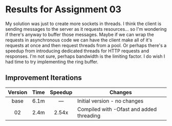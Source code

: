 # Results for Assignment 03
My solution was just to create more sockets in threads.
I think the client is sending messages to the server as it requests resources... so I'm wondering if there's anyway to buffer those messages.
Maybe if we can wrap the requests in asynchronous code we can have the client make all of it's requests at once and then request threads from a pool.
Or perhaps there's a speedup from introducing dedicated threads for HTTP requests and responses. I'm not sure, perhaps bandwidth is the limiting factor.
I do wish I had time to try implementing the ring buffer.

## Improvement Iterations

| Version | Time  | Speedup | Changes                                     |
| :-----: | ----  | :-----: | ------------------------------------------ |
|  base   | 6.1m  | &mdash; | Initial version - no changes               |
|   02    | 2.4m  | 2.54x   | Compiled with -Ofast and added threading |
